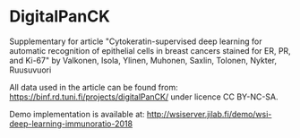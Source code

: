 # DigitalPanCK
Supplementary for article "Cytokeratin-supervised deep learning for automatic recognition of epithelial cells in breast cancers stained for ER, PR, and Ki-67" by Valkonen, Isola, Ylinen, Muhonen, Saxlin, Tolonen, Nykter, Ruusuvuori

All data used in the article can be found from: https://binf.rd.tuni.fi/projects/digitalPanCK/ under licence CC BY-NC-SA.

Demo implementation is available at: http://wsiserver.jilab.fi/demo/wsi-deep-learning-immunoratio-2018
